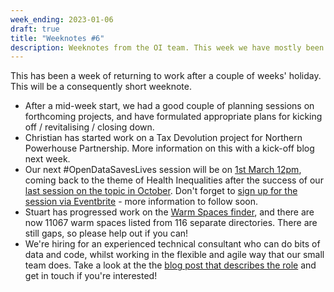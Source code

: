 ```yaml
---
week_ending: 2023-01-06
draft: true
title: "Weeknotes #6"
description: Weeknotes from the OI team. This week we have mostly been returning to work.
---
```


This has been a week of returning to work after a couple of weeks' holiday.
This will be a consequently short weeknote.

* After a mid-week start, we had a good couple of planning sessions on
  forthcoming projects, and have formulated appropriate plans for kicking off /
  revitalising / closing down.
* Christian has started work on a Tax Devolution project for Northern Powerhouse
  Partnership. More information on this with a kick-off blog next week.
* Our next #OpenDataSavesLives session will be on [1st March 12pm](https://opendatasaveslives.org/events/session-37-health-inequalities), coming back to the theme of Health Inequalities after the success of our [last session on the topic in October](https://opendatasaveslives.org/events/uxnufql80Bgj). Don't forget to [sign up for the session via Eventbrite](https://www.eventbrite.co.uk/e/opendatasaveslives-meeting-tickets-507526313867) - more information to follow soon.
* Stuart has progressed work on the [Warm Spaces finder](https://open-innovations.github.io/warm-spaces/),
  and there are now 11067 warm spaces listed from 116 separate directories.
  There are still gaps, so please help out if you can!
* We're hiring for an experienced technical consultant who can do bits of data
  and code, whilst working in the flexible and agile way that our small team
  does. Take a look at the the
  [blog post that describes the role](https://open-innovations.org/blog/2022-12-13-vacancy-data-projects-technical-consultant)
  and get in touch if you're interested!
